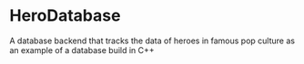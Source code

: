 # HeroDatabase
A database backend that tracks the data of heroes in famous pop culture as an example of a database build in C++
